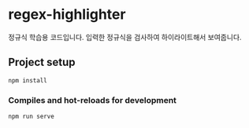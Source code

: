 # regex-highlighter

정규식 학습용 코드입니다.
입력한 정규식을 검사하여 하이라이트해서 보여줍니다.

## Project setup
```
npm install
```

### Compiles and hot-reloads for development
```
npm run serve
```
